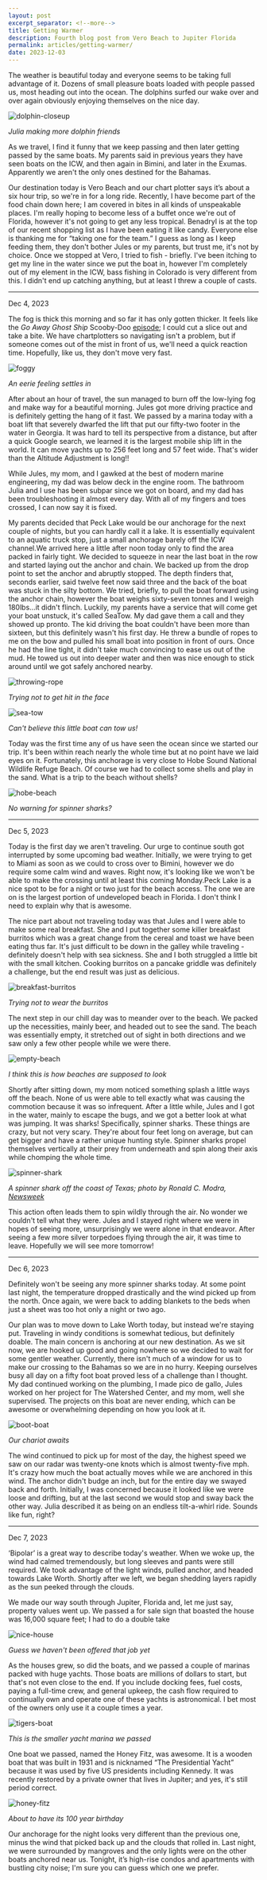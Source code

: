 ```yaml
---
layout: post
excerpt_separator: <!--more-->
title: Getting Warmer 
description: Fourth blog post from Vero Beach to Jupiter Florida
permalink: articles/getting-warmer/
date: 2023-12-03
---
```

The weather is beautiful today and everyone seems to be taking full advantage of it. Dozens of small pleasure boats loaded with people passed us, most heading out into the ocean. The dolphins surfed our wake over and over again obviously enjoying themselves on the nice day. 

![dolphin-closeup](/images/dolphin-closeup.jpg)

*Julia making more dolphin friends*

As we travel, I find it funny that we keep passing and then later getting passed by the same boats. My parents said in previous years they have seen boats on the ICW, and then again in Bimini, and later in the Exumas. Apparently we aren't the only ones destined for the Bahamas.

Our destination today is Vero Beach and our chart plotter says it’s about a six hour trip, so we're in for a long ride. Recently, I have become part of the food chain down here; I am covered in bites in all kinds of unspeakable places. I'm really hoping to become less of a buffet once we're out of Florida, however it's not going to get any less tropical. Benadryl is at the top of our recent shopping list as I have been eating it like candy. Everyone else is thanking me for “taking one for the team.” I guess as long as I keep feeding them, they don't bother Jules or my parents, but trust me, it's not by choice. Once we stopped at Vero, I tried to fish - briefly. I've been itching to get my line in the water since we put the boat in, however I'm completely out of my element in the ICW, bass fishing in Colorado is very different from this. I didn't end up catching anything, but at least I threw a couple of casts. 


---


<p class="subtitle">Dec 4, 2023</p>

The fog is thick this morning and so far it has only gotten thicker. It feels like the *Go Away Ghost Ship* Scooby-Doo [episode](https://www.youtube.com/watch?v=DhlwjBHxsJw&t=4s); I could cut a slice out and take a bite. We have chartplotters so navigating isn't a problem, but if someone comes out of the mist in front of us, we'll need a quick reaction time. Hopefully, like us, they don't move very fast.

![foggy](/images/foggy.jpg)

*An eerie feeling settles in*

After about an hour of travel, the sun managed to burn off the low-lying fog and make way for a beautiful morning. Jules got more driving practice and is definitely getting the hang of it fast. We passed by a marina today with a boat lift that severely dwarfed the lift that put our fifty-two footer in the water in Georgia. It was hard to tell its perspective from a distance, but after a quick Google search, we learned it is the largest mobile ship lift in the world. It can move yachts up to 256 feet long and 57 feet wide. That's wider than the Altitude Adjustment is long!! 

While Jules, my mom, and I gawked at the best of modern marine engineering, my dad was below deck in the engine room. The bathroom Julia and I use has been subpar since we got on board, and my dad has been troubleshooting it almost every day. With all of my fingers and toes crossed, I can now say it is fixed.

My parents decided that Peck Lake would be our anchorage for the next couple of nights, but you can hardly call it a lake. It is essentially equivalent to an aquatic truck stop, just a small anchorage barely off the ICW channel.We arrived here a little after noon today only to find the area packed in fairly tight. We decided to squeeze in near the last boat in the row and started laying out the anchor and chain. We backed up from the drop point to set the anchor and abruptly stopped. The depth finders that, seconds earlier, said twelve feet now said three and the back of the boat was stuck in the silty bottom. We tried, briefly, to pull the boat forward using the anchor chain, however the boat weighs sixty-seven tonnes and I weigh 180lbs…it didn't flinch. Luckily, my parents have a service that will come get your boat unstuck, it's called SeaTow. My dad gave them a call and they showed up pronto. The kid driving the boat couldn't have been more than sixteen, but this definitely wasn't his first day. He threw a bundle of ropes to me on the bow and pulled his small boat into position in front of ours. Once he had the line tight, it didn't take much convincing to ease us out of the mud. He towed us out into deeper water and then was nice enough to stick around until we got safely anchored nearby. 

![throwing-rope](/images/throwing-rope.jpg)

*Trying not to get hit in the face*

![sea-tow](/images/sea-tow.jpg)

*Can't believe this little boat can tow us!*

Today was the first time any of us have seen the ocean since we started our trip. It's been within reach nearly the whole time but at no point have we laid eyes on it. Fortunately, this anchorage is very close to Hobe Sound National Wildlife Refuge Beach. Of course we had to collect some shells and play in the sand. What is a trip to the beach without shells? 

![hobe-beach](/images/hobe-beach.jpg)

*No warning for spinner sharks?*


---


<p class="subtitle">Dec 5, 2023</p>

Today is the first day we aren't traveling. Our urge to continue south got interrupted by some upcoming bad weather. Initially, we were trying to get to Miami as soon as we could to cross over to Bimini, however we do require some calm wind and waves. Right now, it's looking like we won't be able to make the crossing until at least this coming Monday.Peck Lake is a nice spot to be for a night or two just for the beach access. The one we are on is the largest portion of undeveloped beach in Florida. I don't think I need to explain why that is awesome.

The nice part about not traveling today was that Jules and I were able to make some real breakfast. She and I put together some killer breakfast burritos which was a great change from the cereal and toast we have been eating thus far. It's just difficult to be down in the galley while traveling - definitely doesn't help with sea sickness. She and I both struggled a little bit with the small kitchen. Cooking burritos on a pancake griddle was definitely a challenge, but the end result was just as delicious.

![breakfast-burritos](/images/breakfast-burritos.jpg)

*Trying not to wear the burritos*

The next step in our chill day was to meander over to the beach. We packed up the necessities, mainly beer, and headed out to see the sand. The beach was essentially empty, it stretched out of sight in both directions and we saw only a few other people while we were there.

![empty-beach](/images/empty-beach.jpg)

*I think this is how beaches are supposed to look*

Shortly after sitting down, my mom noticed something splash a little ways off the beach. None of us were able to tell exactly what was causing the commotion because it was so infrequent. After a little while, Jules and I got in the water, mainly to escape the bugs, and we got a better look at what was jumping. It was sharks! Specifically, spinner sharks. These things are crazy, but not very scary. They're about four feet long on average, but can get bigger and have a rather unique hunting style. Spinner sharks propel themselves vertically at their prey from underneath and spin along their axis while chomping the whole time.

![spinner-shark](/images/spinner-shark.jpg)

*A spinner shark off the coast of Texas; photo by Ronald C. Modra, [Newsweek](https://www.newsweek.com/hundreds-spinner-sharks-off-texas-coast-rare-congregation-1678852)*

This action often leads them to spin wildly through the air. No wonder we couldn't tell what they were. Jules and I stayed right where we were in hopes of seeing more, unsurprisingly we were alone in that endeavor. After seeing a few more silver torpedoes flying through the air, it was time to leave. Hopefully we will see more tomorrow! 


---


<p class="subtitle">Dec 6, 2023</p>

Definitely won't be seeing any more spinner sharks today. At some point last night, the temperature dropped drastically and the wind picked up from the north. Once again, we were back to adding blankets to the beds when just a sheet was too hot only a night or two ago.

Our plan was to move down to Lake Worth today, but instead we're staying put. Traveling in windy conditions is somewhat tedious, but definitely doable. The main concern is anchoring at our new destination. As we sit now, we are hooked up good and going nowhere so we decided to wait for some gentler weather. Currently, there isn't much of a window for us to make our crossing to the Bahamas so we are in no hurry. Keeping ourselves busy all day on a fifty foot boat proved less of a challenge than I thought. My dad continued working on the plumbing, I made pico de gallo, Jules worked on her project for The Watershed Center, and my mom, well she supervised. The projects on this boat are never ending, which can be awesome or overwhelming depending on how you look at it.

![boot-boat](/images/boot-boat.jpg)

*Our chariot awaits*

The wind continued to pick up for most of the day, the highest speed we saw on our radar was twenty-one knots which is almost twenty-five mph. It's crazy how much the boat actually moves while we are anchored in this wind. The anchor didn't budge an inch, but for the entire day we swayed back and forth. Initially, I was concerned because it looked like we were loose and drifting, but at the last second we would stop and sway back the other way. Julia described it as being on an endless tilt-a-whirl ride. Sounds like fun, right? 


---


<p class="subtitle">Dec 7, 2023</p>

‘Bipolar’ is a great way to describe today's weather. When we woke up, the wind had calmed tremendously, but long sleeves and pants were still required. We took advantage of the light winds, pulled anchor, and headed towards Lake Worth. Shortly after we left, we began shedding layers rapidly as the sun peeked through the clouds.

We made our way south through Jupiter, Florida and, let me just say, property values went up. We passed a for sale sign that boasted the house was 16,000 square feet; I had to do a double take

![nice-house](/images/nice-house.jpg)

*Guess we haven't been offered that job yet*

As the houses grew, so did the boats, and we passed a couple of marinas packed with huge yachts. Those boats are millions of dollars to start, but that's not even close to the end. If you include docking fees, fuel costs, paying a full-time crew, and general upkeep, the cash flow required to continually own and operate one of these yachts is astronomical. I bet most of the owners only use it a couple times a year.

![tigers-boat](/images/tigers-boat.jpg)

*This is the smaller yacht marina we passed*

One boat we passed, named the Honey Fitz, was awesome. It is a wooden boat that was built in 1931 and is nicknamed “The Presidential Yacht” because it was used by five US presidents including Kennedy. It was recently restored by a private owner that lives in Jupiter; and yes, it's still period correct.

![honey-fitz](/images/honey-fitz.jpg)

*About to have its 100 year birthday*

Our anchorage for the night looks very different than the previous one, minus the wind that picked back up and the clouds that rolled in. Last night, we were surrounded by mangroves and the only lights were on the other boats anchored near us. Tonight, it’s high-rise condos and apartments with bustling city noise; I'm sure you can guess which one we prefer.
